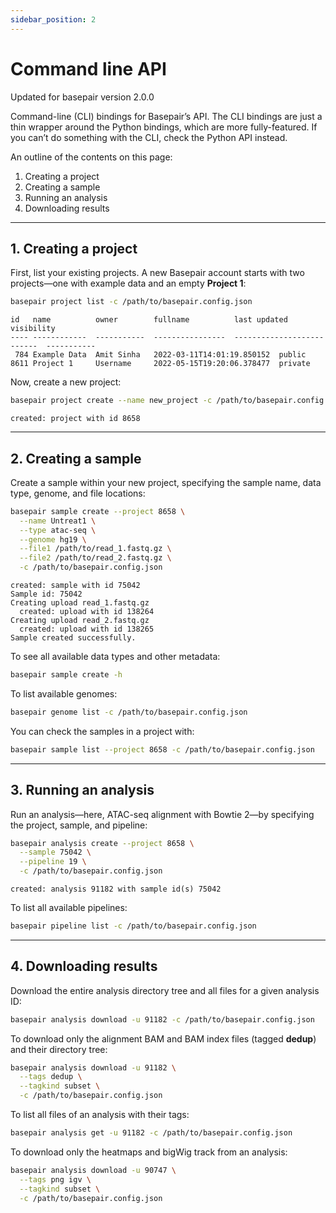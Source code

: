 ```yaml
---
sidebar_position: 2
---
```


# Command line API



Updated for basepair version 2.0.0  

Command-line (CLI) bindings for Basepair’s API. The CLI bindings are just a thin wrapper around the Python bindings, which are more fully-featured. If you can’t do something with the CLI, check the Python API instead.

An outline of the contents on this page:

1. Creating a project  
2. Creating a sample  
3. Running an analysis  
4. Downloading results  

---

## 1. Creating a project

First, list your existing projects. A new Basepair account starts with two projects—one with example data and an empty **Project 1**:

```bash
basepair project list -c /path/to/basepair.config.json
```

```text
id   name          owner        fullname          last updated                visibility
---- ------------  -----------  ----------------  --------------------------  -----------
 784 Example Data  Amit Sinha   2022-03-11T14:01:19.850152  public
8611 Project 1     Username     2022-05-15T19:20:06.378477  private
```

Now, create a new project:

```bash
basepair project create --name new_project -c /path/to/basepair.config.json
```

```text
created: project with id 8658
```

---

## 2. Creating a sample

Create a sample within your new project, specifying the sample name, data type, genome, and file locations:

```bash
basepair sample create --project 8658 \
  --name Untreat1 \
  --type atac-seq \
  --genome hg19 \
  --file1 /path/to/read_1.fastq.gz \
  --file2 /path/to/read_2.fastq.gz \
  -c /path/to/basepair.config.json
```

```text
created: sample with id 75042
Sample id: 75042
Creating upload read_1.fastq.gz
  created: upload with id 138264
Creating upload read_2.fastq.gz
  created: upload with id 138265
Sample created successfully.
```

To see all available data types and other metadata:

```bash
basepair sample create -h
```

To list available genomes:

```bash
basepair genome list -c /path/to/basepair.config.json
```

You can check the samples in a project with:

```bash
basepair sample list --project 8658 -c /path/to/basepair.config.json
```

---

## 3. Running an analysis

Run an analysis—here, ATAC-seq alignment with Bowtie 2—by specifying the project, sample, and pipeline:

```bash
basepair analysis create --project 8658 \
  --sample 75042 \
  --pipeline 19 \
  -c /path/to/basepair.config.json
```

```text
created: analysis 91182 with sample id(s) 75042
```

To list all available pipelines:

```bash
basepair pipeline list -c /path/to/basepair.config.json
```

---

## 4. Downloading results

Download the entire analysis directory tree and all files for a given analysis ID:

```bash
basepair analysis download -u 91182 -c /path/to/basepair.config.json
```

To download only the alignment BAM and BAM index files (tagged **dedup**) and their directory tree:

```bash
basepair analysis download -u 91182 \
  --tags dedup \
  --tagkind subset \
  -c /path/to/basepair.config.json
```

To list all files of an analysis with their tags:

```bash
basepair analysis get -u 91182 -c /path/to/basepair.config.json
```

To download only the heatmaps and bigWig track from an analysis:

```bash
basepair analysis download -u 90747 \
  --tags png igv \
  --tagkind subset \
  -c /path/to/basepair.config.json
```


